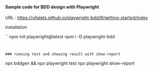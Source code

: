 #### Sample code for BDD design with Playwright

URL :  https://vitalets.github.io/playwright-bdd/#/getting-started/index


installation

``
npm init playwright@latest
npm i -D playwright-bdd
```


### running test and showing result with show-report
```
npx bddgen && npx playwright test
npx playwright show-report
```
